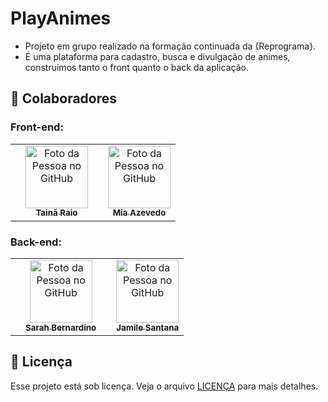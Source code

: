 # PlayAnimes

 - Projeto em grupo realizado na formação continuada da {Reprograma}.
 - É uma plataforma para cadastro, busca e divulgação de animes, construímos tanto o front quanto o back da aplicação.

## 🤝 Colaboradores

### Front-end:
<table>
  <th>
    <td align="center">
      <a href="#">
        <img src="https://github.com/TainaRaio.png" width="100px;" alt="Foto da Pessoa no GitHub"/><br>
        <sub>
          <b>Tainã Raio</b>
        </sub>
      </a>
    </td>
  </th>
   <th>
    <td align="center">
      <a href="#">
        <img src="https://github.com/mialuzmia.png" width="100px;" alt="Foto da Pessoa no GitHub"/><br>
        <sub>
          <b>Mia Azevedo</b>
        </sub>
      </a>
    </td>
  </th>
  </table>
  
  ### Back-end:
  
  <table>
   <th>
    <td align="center">
      <a href="#">
        <img src="https://github.com/SarahBernardino799.png" width="100px;" alt="Foto da Pessoa no GitHub"/><br>
        <sub>
          <b>Sarah Bernardino</b>
        </sub>
      </a>
    </td>
  </th>
   <th>
    <td align="center">
      <a href="#">
        <img src="https://github.com/Jhamyllie.png" width="100px;" alt="Foto da Pessoa no GitHub"/><br>
        <sub>
          <b>Jamile Santana</b>
        </sub>
      </a>
    </td>
  </th>
</table>


## 📝 Licença

Esse projeto está sob licença. Veja o arquivo [LICENÇA](LICENSE) para mais detalhes.
